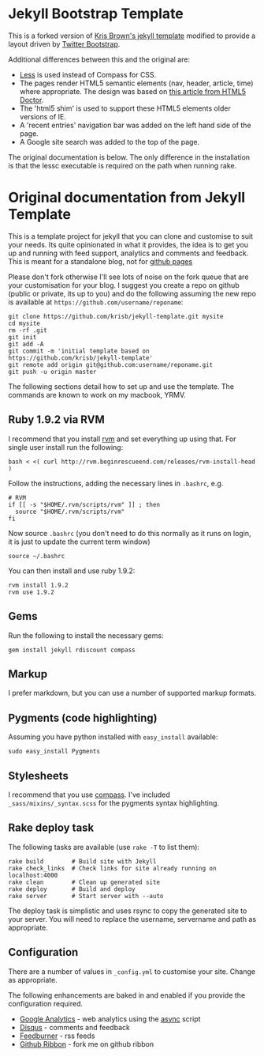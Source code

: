 # Jekyll Bootstrap Template

This is a forked version of [Kris Brown's jekyll template](https://github.com/krisb/jekyll-template/) modified to provide a layout driven by [Twitter Bootstrap](http://twitter.github.com/bootstrap/).

Additional differences between this and the original are:

 * [Less](http://lesscss.org/) is used instead of Compass for CSS.
 * The pages render HTML5 semantic elements (nav, header, article, time) where appropriate.  The design was based on [this article from HTML5 Doctor](http://html5doctor.com/designing-a-blog-with-html5/).
 * The 'html5 shim' is used to support these HTML5 elements older versions of IE.
 * A 'recent entries' navigation bar was added on the left hand side of the page.
 * A Google site search was added to the top of the page.

The original documentation is below.  The only difference in the installation is that the lessc executable is required on the path when running rake.

# Original documentation from Jekyll Template

This is a template project for jekyll that you can clone and customise to suit your needs.  Its quite opinionated in what it provides, the idea is to get you up and running with feed support, analytics and comments and feedback.  This is meant for a standalone blog, not for [github pages](http://pages.github.com/)

Please don't fork otherwise I'll see lots of noise on the fork queue that are your customisation for your blog.  I suggest you create a repo on github (public or private, its up to you) and do the following assuming the new repo is available at `https://github.com/username/reponame`:

    git clone https://github.com/krisb/jekyll-template.git mysite
    cd mysite
    rm -rf .git
    git init
    git add -A
    git commit -m 'initial template based on https://github.com/krisb/jekyll-template'
    git remote add origin git@github.com:username/reponame.git
    git push -u origin master

The following sections detail how to set up and use the template.  The commands are known to work on my macbook, YRMV.

## Ruby 1.9.2 via RVM

I recommend that you install [rvm](http://rvm.beginrescueend.com/) and set everything up using that.  For single user install run the following:

    bash < <( curl http://rvm.beginrescueend.com/releases/rvm-install-head )

Follow the instructions, adding the necessary lines in `.bashrc`, e.g.

    # RVM
    if [[ -s "$HOME/.rvm/scripts/rvm" ]] ; then
      source "$HOME/.rvm/scripts/rvm"
    fi

Now source `.bashrc` (you don't need to do this normally as it runs on login, it is just to update the current term window)

    source ~/.bashrc

You can then install and use ruby 1.9.2:

    rvm install 1.9.2
    rvm use 1.9.2

## Gems

Run the following to install the necessary gems:

    gem install jekyll rdiscount compass

## Markup

I prefer markdown, but you can use a number of supported markup formats.

## Pygments (code highlighting)

Assuming you have python installed with `easy_install` available:

    sudo easy_install Pygments

## Stylesheets

I recommend that you use [compass](http://compass-style.org/).  I've included `_sass/mixins/_syntax.scss` for the pygments syntax highlighting.

## Rake deploy task

The following tasks are available (use `rake -T` to list them):

    rake build        # Build site with Jekyll
    rake check_links  # Check links for site already running on localhost:4000
    rake clean        # Clean up generated site
    rake deploy       # Build and deploy
    rake server       # Start server with --auto

The deploy task is simplistic and uses rsync to copy the generated site to your server.  You will need to replace the username, servername and path as appropriate.

## Configuration

There are a number of values in `_config.yml` to customise your site.  Change as appropriate.

The following enhancements are baked in and enabled if you provide the configuration required.

* [Google Analytics](http://www.google.com/analytics) - web analytics using the [async](http://www.google.com/support/analytics/bin/answer.py?hl=en&answer=174090) script
* [Disqus](http://disqus.com/) - comments and feedback
* [Feedburner](http://feedburner.google.com/) - rss feeds
* [Github Ribbon](https://github.com/blog/273-github-ribbons) - fork me on github ribbon

